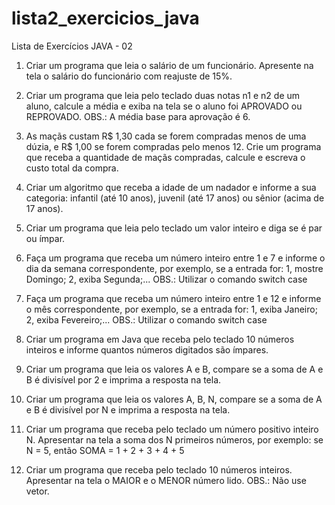 # lista2_exercicios_java
Lista de Exercícios JAVA - 02

01) Criar um programa que leia o salário de um funcionário. Apresente na tela o salário do funcionário com 
reajuste de 15%.

02) Criar um programa que leia pelo teclado duas notas n1 e n2 de um aluno, calcule a média e exiba na tela se o 
aluno foi APROVADO ou REPROVADO. OBS.: A média base para aprovação é 6.

03) As maçãs custam R$ 1,30 cada se forem compradas menos de uma dúzia, e R$ 1,00 se forem compradas pelo 
menos 12. Crie um programa que receba a quantidade de maçãs compradas, calcule e escreva o custo total da 
compra.

04) Criar um algoritmo que receba a idade de um nadador e informe a sua categoria: infantil (até 10 anos), 
juvenil (até 17 anos) ou sênior (acima de 17 anos).

05) Criar um programa que leia pelo teclado um valor inteiro e diga se é par ou ímpar.

06) Faça um programa que receba um número inteiro entre 1 e 7 e informe o dia da semana correspondente, 
por exemplo, se a entrada for: 1, mostre Domingo; 2, exiba Segunda;... OBS.: Utilizar o comando switch case

07) Faça um programa que receba um número inteiro entre 1 e 12 e informe o mês correspondente, por 
exemplo, se a entrada for: 1, exiba Janeiro; 2, exiba Fevereiro;... OBS.: Utilizar o comando switch case

08) Criar um programa em Java que receba pelo teclado 10 números inteiros e informe quantos números 
digitados são ímpares.

09) Criar um programa que leia os valores A e B, compare se a soma de A e B é divisível por 2 e imprima a 
resposta na tela.

10) Criar um programa que leia os valores A, B, N, compare se a soma de A e B é divisível por N e imprima a 
resposta na tela.

11) Criar um programa que receba pelo teclado um número positivo inteiro N. Apresentar na tela a soma dos N 
primeiros números, por exemplo: se N = 5, então SOMA = 1 + 2 + 3 + 4 + 5

12) Criar um programa que receba pelo teclado 10 números inteiros. Apresentar na tela o MAIOR e o MENOR 
número lido. OBS.: Não use vetor.
